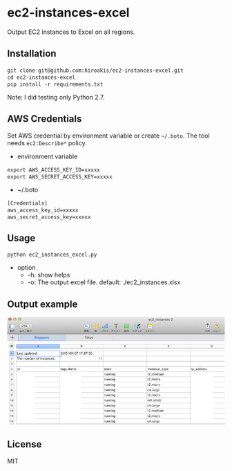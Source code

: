 # ec2-instances-excel

Output EC2 instances to Excel on all regions.

## Installation

```
git clone git@github.com:hiroakis/ec2-instances-excel.git
cd ec2-instances-excel
pip install -r requirements.txt
```

Note: I did testing only Python 2.7.

## AWS Credentials

Set AWS credential by environment variable or create `~/.boto`. The tool needs `ec2:Describe*` policy.

* environment variable

```
export AWS_ACCESS_KEY_ID=xxxxx
export AWS_SECRET_ACCESS_KEY=xxxxx
```

* ~/.boto

```
[Credentials]
aws_access_key_id=xxxxx
aws_secret_access_key=xxxxx
```

## Usage

```
python ec2_instances_excel.py
```

* option
  - -h: show helps
  - -o: The output excel file. default: ./ec2_instances.xlsx

## Output example

![](output.png?raw=true)

## License

MIT
